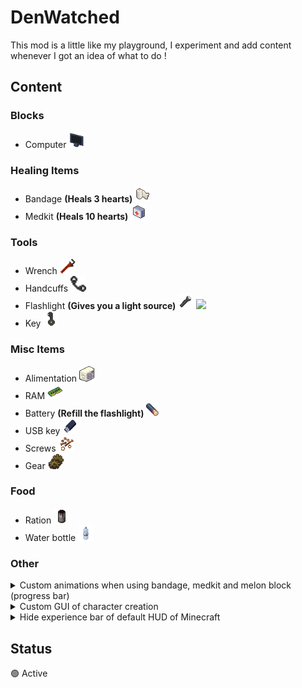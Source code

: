 <style>
    img {
        height: 25px;
    }

    style {
        display: none;
    }
    
    img.example {
    width: 1920px;
    height: 1080px;
    }
</style>

<body>

# DenWatched

This mod is a little like my playground, I experiment and add content whenever I got an idea of what to do !

## Content

### Blocks
- Computer ![](https://raw.githubusercontent.com/raphael-alarcon/DenWatched/master/src/main/resources/assets/watchedmod/textures/items/computer_item_medium.png)

### Healing Items
- Bandage **(Heals 3 hearts)** ![Bandage](https://raw.githubusercontent.com/raphael-alarcon/DenWatched/master/src/main/resources/assets/watchedmod/textures/items/bandage.png)
- Medkit **(Heals 10 hearts)** ![Medkit](https://raw.githubusercontent.com/raphael-alarcon/DenWatched/master/src/main/resources/assets/watchedmod/textures/items/medkit.png)

### Tools
- Wrench ![](https://raw.githubusercontent.com/raphael-alarcon/DenWatched/master/src/main/resources/assets/watchedmod/textures/items/wrench.png)
- Handcuffs ![](https://raw.githubusercontent.com/raphael-alarcon/DenWatched/master/src/main/resources/assets/watchedmod/textures/items/handcuffs.png)
- Flashlight **(Gives you a light source)** ![Flashlight](https://raw.githubusercontent.com/raphael-alarcon/DenWatched/master/src/main/resources/assets/watchedmod/textures/items/flashlight.png) ![](..https://raw.githubusercontent.com/raphael-alarcon/DenWatched/master/src/main/resources/assets/watchedmod/textures/items/flashlight_damaged.png)
- Key ![](https://raw.githubusercontent.com/raphael-alarcon/DenWatched/master/src/main/resources/assets/watchedmod/textures/items/key.png)

### Misc Items
- Alimentation ![](https://raw.githubusercontent.com/raphael-alarcon/DenWatched/master/src/main/resources/assets/watchedmod/textures/items/alimentation.png)
- RAM ![](https://raw.githubusercontent.com/raphael-alarcon/DenWatched/master/src/main/resources/assets/watchedmod/textures/items/ram.png)
- Battery **(Refill the flashlight)**![](https://raw.githubusercontent.com/raphael-alarcon/DenWatched/master/src/main/resources/assets/watchedmod/textures/items/battery.png)
- USB key ![](https://raw.githubusercontent.com/raphael-alarcon/DenWatched/master/src/main/resources/assets/watchedmod/textures/items/usbkey.png)
- Screws ![](https://raw.githubusercontent.com/raphael-alarcon/DenWatched/master/src/main/resources/assets/watchedmod/textures/items/screws.png)
- Gear ![](https://raw.githubusercontent.com/raphael-alarcon/DenWatched/master/src/main/resources/assets/watchedmod/textures/items/gear.png)

### Food
- Ration ![](https://raw.githubusercontent.com/raphael-alarcon/DenWatched/master/src/main/resources/assets/watchedmod/textures/items/ration.png)
- Water bottle ![](https://raw.githubusercontent.com/raphael-alarcon/DenWatched/master/src/main/resources/assets/watchedmod/textures/items/water_bottle.png)

### Other

<details>
    <summary>Custom animations when using bandage, medkit and melon block (progress bar)</summary>
    <img class="example" src="https://zupimages.net/up/22/50/d0s1.gif" alt=""/>
</details>

<details>
    <summary>Custom GUI of character creation</summary>
    <img class="example" src="https://zupimages.net/up/22/50/hohz.png" alt=""/>
</details>
<details>
    <summary>Hide experience bar of default HUD of Minecraft</summary>
</details>

## Status 

🟢 Active

</body>